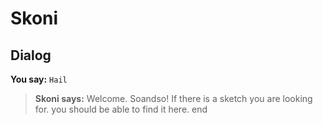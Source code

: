 # Skoni
## Dialog

**You say:** `Hail`



>**Skoni says:** Welcome. Soandso! If there is a sketch you are looking for. you should be able to find it here.
end





